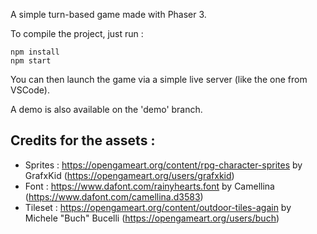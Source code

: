 A simple turn-based game made with Phaser 3.

To compile the project, just run :

```
npm install
npm start
```

You can then launch the game via a simple live server (like the one from VSCode).

A demo is also available on the 'demo' branch.

## Credits for the assets :

- Sprites :
  https://opengameart.org/content/rpg-character-sprites
  by GrafxKid (https://opengameart.org/users/grafxkid)
- Font :
  https://www.dafont.com/rainyhearts.font
  by Camellina (https://www.dafont.com/camellina.d3583)
- Tileset :
  https://opengameart.org/content/outdoor-tiles-again
  by Michele "Buch" Bucelli (https://opengameart.org/users/buch)
